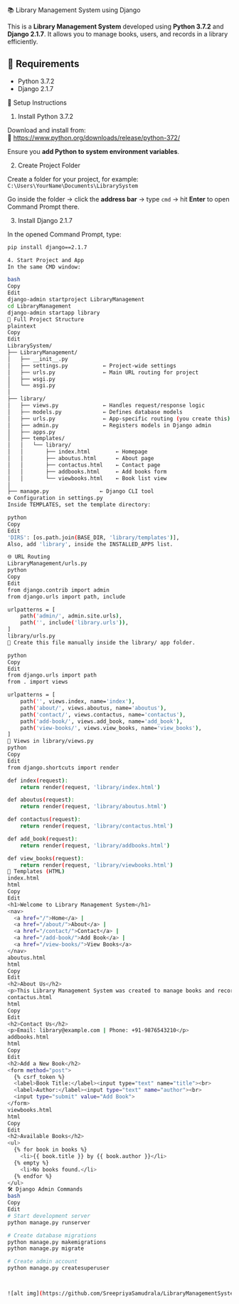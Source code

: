 📚 Library Management System using Django

This is a **Library Management System** developed using **Python 3.7.2** and **Django 2.1.7**. It allows you to manage books, users, and records in a library efficiently.


## 🔧 Requirements

- Python 3.7.2  
- Django 2.1.7

🚀 Setup Instructions

 1. Install Python 3.7.2

Download and install from:  
🔗 https://www.python.org/downloads/release/python-372/

Ensure you **add Python to system environment variables**.


2. Create Project Folder

Create a folder for your project, for example:  
`C:\Users\YourName\Documents\LibrarySystem`

Go inside the folder → click the **address bar** → type `cmd` → hit **Enter** to open Command Prompt there.


 3. Install Django 2.1.7

In the opened Command Prompt, type:

```bash
pip install django==2.1.7

4. Start Project and App
In the same CMD window:

bash
Copy
Edit
django-admin startproject LibraryManagement
cd LibraryManagement
django-admin startapp library
📁 Full Project Structure
plaintext
Copy
Edit
LibrarySystem/
├── LibraryManagement/
│   ├── __init__.py
│   ├── settings.py           ← Project-wide settings
│   ├── urls.py               ← Main URL routing for project
│   ├── wsgi.py
│   └── asgi.py
│
├── library/
│   ├── views.py              ← Handles request/response logic
│   ├── models.py             ← Defines database models
│   ├── urls.py               ← App-specific routing (you create this)
│   ├── admin.py              ← Registers models in Django admin
│   ├── apps.py
│   ├── templates/
│   │   └── library/
│   │       ├── index.html        ← Homepage
│   │       ├── aboutus.html      ← About page
│   │       ├── contactus.html    ← Contact page
│   │       ├── addbooks.html     ← Add books form
│   │       └── viewbooks.html    ← Book list view
│
├── manage.py                ← Django CLI tool
⚙️ Configuration in settings.py
Inside TEMPLATES, set the template directory:

python
Copy
Edit
'DIRS': [os.path.join(BASE_DIR, 'library/templates')],
Also, add 'library', inside the INSTALLED_APPS list.

🌐 URL Routing
LibraryManagement/urls.py
python
Copy
Edit
from django.contrib import admin
from django.urls import path, include

urlpatterns = [
    path('admin/', admin.site.urls),
    path('', include('library.urls')),
]
library/urls.py
📌 Create this file manually inside the library/ app folder.

python
Copy
Edit
from django.urls import path
from . import views

urlpatterns = [
    path('', views.index, name='index'),
    path('about/', views.aboutus, name='aboutus'),
    path('contact/', views.contactus, name='contactus'),
    path('add-book/', views.add_book, name='add_book'),
    path('view-books/', views.view_books, name='view_books'),
]
🧠 Views in library/views.py
python
Copy
Edit
from django.shortcuts import render

def index(request):
    return render(request, 'library/index.html')

def aboutus(request):
    return render(request, 'library/aboutus.html')

def contactus(request):
    return render(request, 'library/contactus.html')

def add_book(request):
    return render(request, 'library/addbooks.html')

def view_books(request):
    return render(request, 'library/viewbooks.html')
🎨 Templates (HTML)
index.html
html
Copy
Edit
<h1>Welcome to Library Management System</h1>
<nav>
  <a href="/">Home</a> |
  <a href="/about/">About</a> |
  <a href="/contact/">Contact</a> |
  <a href="/add-book/">Add Book</a> |
  <a href="/view-books/">View Books</a>
</nav>
aboutus.html
html
Copy
Edit
<h2>About Us</h2>
<p>This Library Management System was created to manage books and records efficiently.</p>
contactus.html
html
Copy
Edit
<h2>Contact Us</h2>
<p>Email: library@example.com | Phone: +91-9876543210</p>
addbooks.html
html
Copy
Edit
<h2>Add a New Book</h2>
<form method="post">
  {% csrf_token %}
  <label>Book Title:</label><input type="text" name="title"><br>
  <label>Author:</label><input type="text" name="author"><br>
  <input type="submit" value="Add Book">
</form>
viewbooks.html
html
Copy
Edit
<h2>Available Books</h2>
<ul>
  {% for book in books %}
    <li>{{ book.title }} by {{ book.author }}</li>
  {% empty %}
    <li>No books found.</li>
  {% endfor %}
</ul>
🛠 Django Admin Commands
bash
Copy
Edit
# Start development server
python manage.py runserver

# Create database migrations
python manage.py makemigrations
python manage.py migrate

# Create admin account
python manage.py createsuperuser



![alt img](https://github.com/SreepriyaSamudrala/LibraryManagementSystem/blob/main/Screenshot%202025-07-26%20165839.png?raw=true)
